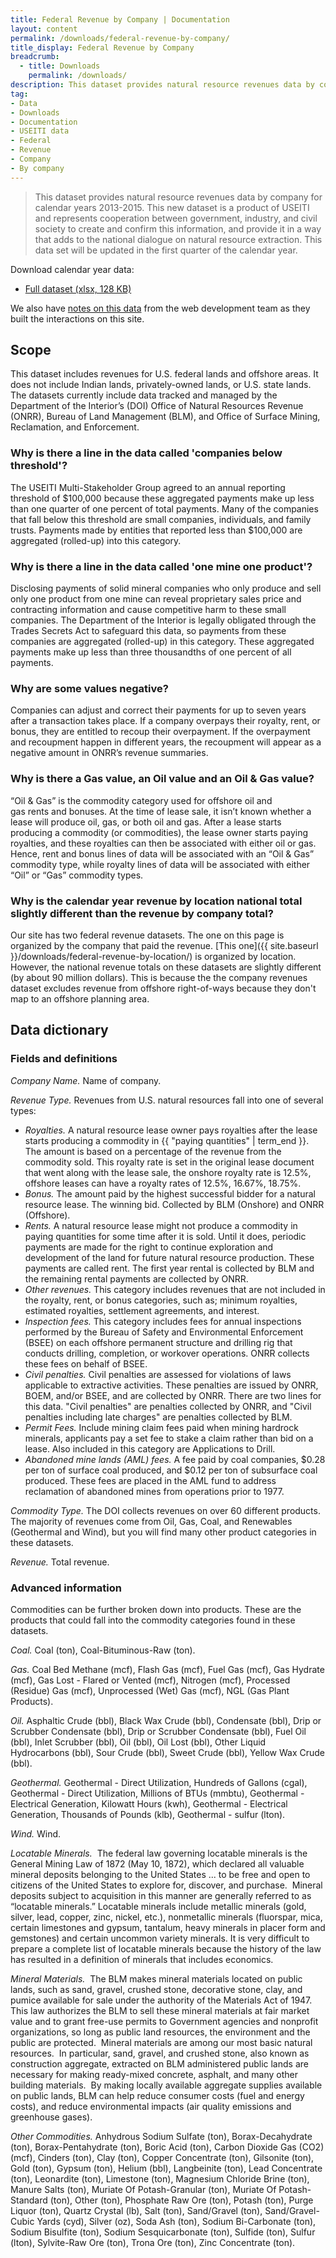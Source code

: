 ```yaml
---
title: Federal Revenue by Company | Documentation
layout: content
permalink: /downloads/federal-revenue-by-company/
title_display: Federal Revenue by Company
breadcrumb:
  - title: Downloads
    permalink: /downloads/
description: This dataset provides natural resource revenues data by company for calendar years 2013-2015. This new dataset is a product of USEITI and represents cooperation between government, industry, and civil society to create and confirm this information, and provide it in a way that adds to the national dialogue on natural resource extraction. This data set will be updated in the first quarter of the calendar year.
tag:
- Data
- Downloads
- Documentation
- USEITI data
- Federal
- Revenue
- Company
- By company
---
```



> This dataset provides natural resource revenues data by company for calendar years 2013-2015. This new dataset is a product of USEITI and represents cooperation between government, industry, and civil society to create and confirm this information, and provide it in a way that adds to the national dialogue on natural resource extraction. This data set will be updated in the first quarter of the calendar year.

<p class="downloads-download_links-intro">Download calendar year data:
  <ul class="downloads-download_links list-unstyled">
    <li><a href="{{site.baseurl}}/downloads/federal_revenue_by_company_CY2013-CY2015_2016-03-04.xlsx"><icon class="icon-cloud icon-padded"></icon>
    Full dataset (xlsx, 128 KB)</a></li>
  </ul>
</p>

We also have [notes on this data](https://github.com/18F/doi-extractives-data/wiki/Data-Catalog#company-revenue) from the web development team as they built the interactions on this site.

## Scope

This dataset includes revenues for U.S. federal lands and offshore areas. It does not include Indian lands, privately-owned lands, or U.S. state lands. The datasets currently include data tracked and managed by the Department of the Interior’s (DOI) Office of Natural Resources Revenue (ONRR), Bureau of Land Management (BLM), and Office of Surface Mining, Reclamation, and Enforcement.

### Why is there a line in the data called 'companies below threshold'?

The USEITI Multi-Stakeholder Group agreed to an annual reporting threshold of $100,000 because these aggregated payments make up less than one quarter of one percent of total payments. Many of the companies that fall below this threshold are small companies, individuals, and family trusts. Payments made by entities that reported less than $100,000 are aggregated (rolled-up) into this category.

### Why is there a line in the data called 'one mine one product'?

Disclosing payments of solid mineral companies who only produce and sell only one product from one mine can reveal proprietary sales price and contracting information and cause competitive harm to these small companies. The Department of the Interior is legally obligated through the Trades Secrets Act to safeguard this data, so payments from these companies are aggregated (rolled-up) in this category. These aggregated payments make up less than three thousandths of one percent of all payments.

### Why are some values negative?

Companies can adjust and correct their payments for up to seven years after a transaction takes place. If a company overpays their royalty, rent, or bonus, they are entitled to recoup their overpayment. If the overpayment and recoupment happen in different years, the recoupment will appear as a negative amount in ONRR’s revenue summaries.

### Why is there a Gas value, an Oil value and an Oil & Gas value?

“Oil & Gas” is the commodity category used for offshore oil and gas rents and bonuses. At the time of lease sale, it isn’t known whether a lease will produce oil, gas, or both oil and gas. After a lease starts producing a commodity (or commodities), the lease owner starts paying royalties, and these royalties can then be associated with either oil or gas. Hence, rent and bonus lines of data will be associated with an “Oil & Gas” commodity type, while royalty lines of data will be associated with either “Oil” or “Gas” commodity types.

### Why is the calendar year revenue by location national total slightly different than the revenue by company total?

Our site has two federal revenue datasets. The one on this page is organized by the company that paid the revenue. [This one]({{ site.baseurl }}/downloads/federal-revenue-by-location/) is organized by location. However, the national revenue totals on these datasets are slightly different (by about 90 million dollars). This is because the the company revenues dataset excludes revenue from offshore right-of-ways because they don't map to an offshore planning area.

## Data dictionary

### Fields and definitions

_Company Name._ Name of company.

_Revenue Type._ Revenues from U.S. natural resources fall into one of several types:

* _Royalties._ A natural resource lease owner pays royalties after the lease starts producing a commodity in {{ "paying quantities" | term_end }}. The amount is based on a percentage of the revenue from the commodity sold. This royalty rate is set in the original lease document that went along with the lease sale, the onshore royalty rate is 12.5%, offshore leases can have a royalty rates of 12.5%, 16.67%, 18.75%.
* _Bonus._ The amount paid by the highest successful bidder for a natural resource lease. The winning bid. Collected by BLM (Onshore) and ONRR (Offshore).
* _Rents._ A natural resource lease might not produce a commodity in paying quantities for some time after it is sold. Until it does, periodic payments are made for the right to continue exploration and development of the land for future natural resource production. These payments are called rent. The first year rental is collected by BLM and the remaining rental payments are collected by ONRR.
* _Other revenues._ This category includes revenues that are not included in the royalty, rent, or bonus categories, such as; minimum royalties, estimated royalties, settlement agreements, and interest.
* _Inspection fees._ This category includes fees for annual inspections performed by the Bureau of Safety and Environmental Enforcement (BSEE) on each offshore permanent structure and drilling rig that conducts drilling, completion, or workover operations. ONRR collects these fees on behalf of BSEE.
* _Civil penalties._ Civil penalties are assessed for violations of laws applicable to extractive activities. These penalties are issued by ONRR, BOEM, and/or BSEE, and are collected by ONRR. There are two lines for this data. "Civil penalties" are penalties collected by ONRR, and "Civil penalties including late charges" are penalties collected by BLM.
* _Permit Fees._ Include mining claim fees  paid when mining hardrock minerals, applicants pay a set fee to stake a claim rather than bid on a lease. Also included in this category are Applications to Drill.
* _Abandoned mine lands (AML) fees._ A fee paid by coal companies, $0.28 per ton of surface coal produced, and $0.12 per ton of subsurface coal produced. These fees are placed in the AML fund to address reclamation of abandoned mines from operations prior to 1977.


_Commodity Type._ The DOI collects revenues on over 60 different products. The majority of revenues come from Oil, Gas, Coal, and Renewables (Geothermal and Wind), but you will find many other product categories in these datasets.

_Revenue._ Total revenue.

### Advanced information

Commodities can be further broken down into products. These are the products that could fall into the commodity categories found in these datasets.

_Coal._ Coal (ton), Coal-Bituminous-Raw (ton).

_Gas._ Coal Bed Methane (mcf), Flash Gas (mcf), Fuel Gas (mcf), Gas Hydrate (mcf), Gas Lost - Flared or Vented (mcf), Nitrogen (mcf), Processed (Residue) Gas (mcf), Unprocessed (Wet) Gas (mcf), NGL (Gas Plant Products).

_Oil._ Asphaltic Crude (bbl), Black Wax Crude (bbl), Condensate (bbl), Drip or Scrubber Condensate (bbl), Drip or Scrubber Condensate (bbl), Fuel Oil (bbl), Inlet Scrubber (bbl), Oil (bbl), Oil Lost (bbl), Other Liquid Hydrocarbons (bbl), Sour Crude (bbl), Sweet Crude (bbl), Yellow Wax Crude (bbl).

_Geothermal._ Geothermal - Direct Utilization, Hundreds of Gallons (cgal), Geothermal - Direct Utilization, Millions of BTUs (mmbtu), Geothermal - Electrical Generation, Kilowatt Hours (kwh), Geothermal - Electrical Generation, Thousands of Pounds (klb), Geothermal - sulfur (lton).

_Wind._ Wind.

_Locatable Minerals._  The federal law governing locatable minerals is the General Mining Law of 1872 (May 10, 1872), which declared all valuable mineral deposits belonging to the United States ... to be free and open to citizens of the United States to explore for, discover, and purchase.  Mineral deposits subject to acquisition in this manner are generally referred to as “locatable minerals.” Locatable minerals include metallic minerals (gold, silver, lead, copper, zinc, nickel, etc.), nonmetallic minerals (fluorspar, mica, certain limestones and gypsum, tantalum, heavy minerals in placer form and gemstones) and certain uncommon variety minerals. It is very difficult to prepare a complete list of locatable minerals because the history of the law has resulted in a definition of minerals that includes economics.

_Mineral Materials._  The BLM makes mineral materials located on public lands, such as sand, gravel, crushed stone, decorative stone, clay, and pumice available for sale under the authority of the Materials Act of 1947.  This law authorizes the BLM to sell these mineral materials at fair market value and to grant free-use permits to Government agencies and nonprofit organizations, so long as public land resources, the environment and the public are protected.  Mineral materials are among our most basic natural resources.  In particular, sand, gravel, and crushed stone, also known as construction aggregate, extracted on BLM administered public lands are necessary for making ready-mixed concrete, asphalt, and many other building materials.  By making locally available aggregate supplies available on public lands, BLM can help reduce consumer costs (fuel and energy costs), and reduce environmental impacts (air quality emissions and greenhouse gases). 

_Other Commodities._ Anhydrous Sodium Sulfate (ton), Borax-Decahydrate (ton), Borax-Pentahydrate (ton), Boric Acid (ton), Carbon Dioxide Gas (CO2) (mcf), Cinders (ton), Clay (ton), Copper Concentrate (ton), Gilsonite (ton), Gold (ton), Gypsum (ton), Helium (bbl), Langbeinite (ton), Lead Concentrate (ton), Leonardite (ton), Limestone (ton), Magnesium Chloride Brine (ton), Manure Salts (ton), Muriate Of Potash-Granular (ton), Muriate Of Potash-Standard (ton), Other (ton), Phosphate Raw Ore (ton), Potash (ton), Purge Liquor (ton), Quartz Crystal (lb), Salt (ton), Sand/Gravel (ton), Sand/Gravel-Cubic Yards (cyd), Silver (oz), Soda Ash (ton), Sodium Bi-Carbonate (ton), Sodium Bisulfite (ton), Sodium Sesquicarbonate (ton), Sulfide (ton), Sulfur (lton), Sylvite-Raw Ore (ton), Trona Ore (ton), Zinc Concentrate (ton).

